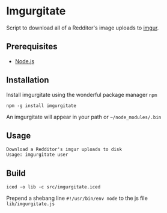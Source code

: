 Imgurgitate
=========

Script to download all of a Redditor's image uploads to [imgur](http://imgur.com).

Prerequisites
----------

* [Node.js](http://nodejs.org/)

Installation
----------

Install imgurgitate using the wonderful package manager `npm`

    npm -g install imgurgitate

An imgurgitate will appear in your path or `~/node_modules/.bin`

Usage
----

    Download a Redditor's imgur uploads to disk
    Usage: imgurgitate user

Build
----

    iced -o lib -c src/imgurgitate.iced

Prepend a shebang line `#!/usr/bin/env node` to the js file `lib/imgurgitate.js`
